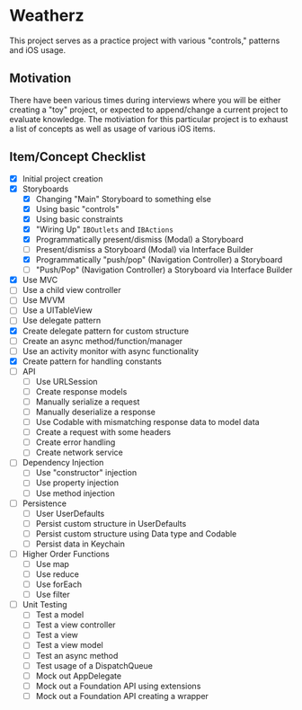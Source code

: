 # Weatherz

This project serves as a practice project with various "controls," patterns and iOS usage.

## Motivation

There have been various times during interviews where you will be either creating a "toy" project, or expected to append/change a current project to evaluate knowledge.  The motiviation for this particular project is to exhaust a list of concepts as well as usage of various iOS items.

## Item/Concept Checklist

- [x] Initial project creation
- [x] Storyboards
  - [x] Changing "Main" Storyboard to something else
  - [x] Using basic "controls"
  - [x] Using basic constraints
  - [x] "Wiring Up" `IBOutlets` and `IBActions`
  - [x] Programmatically present/dismiss (Modal) a Storyboard
  - [ ] Present/dismiss a Storyboard (Modal) via Interface Builder
  - [x] Programmatically "push/pop" (Navigation Controller) a Storyboard
  - [ ] "Push/Pop" (Navigation Controller) a Storyboard via Interface Builder
- [x] Use MVC
- [ ] Use a child view controller
- [ ] Use MVVM
- [ ] Use a UITableView
- [ ] Use delegate pattern
- [x] Create delegate pattern for custom structure
- [ ] Create an async method/function/manager
- [ ] Use an activity monitor with async functionality
- [x] Create pattern for handling constants
- [ ] API
  - [ ] Use URLSession
  - [ ] Create response models
  - [ ] Manually serialize a request
  - [ ] Manually deserialize a response
  - [ ] Use Codable with mismatching response data to model data
  - [ ] Create a request with some headers
  - [ ] Create error handling
  - [ ] Create network service
- [ ] Dependency Injection
  - [ ] Use "constructor" injection
  - [ ] Use property injection
  - [ ] Use method injection
- [ ] Persistence
  - [ ] User UserDefaults
  - [ ] Persist custom structure in UserDefaults
  - [ ] Persist custom structure using Data type and Codable
  - [ ] Persist data in Keychain
- [ ] Higher Order Functions
  - [ ] Use map
  - [ ] Use reduce
  - [ ] Use forEach
  - [ ] Use filter
- [ ] Unit Testing
  - [ ] Test a model
  - [ ] Test a view controller
  - [ ] Test a view
  - [ ] Test a view model
  - [ ] Test an async method
  - [ ] Test usage of a DispatchQueue
  - [ ] Mock out AppDelegate
  - [ ] Mock out a Foundation API using extensions
  - [ ] Mock out a Foundation API creating a wrapper